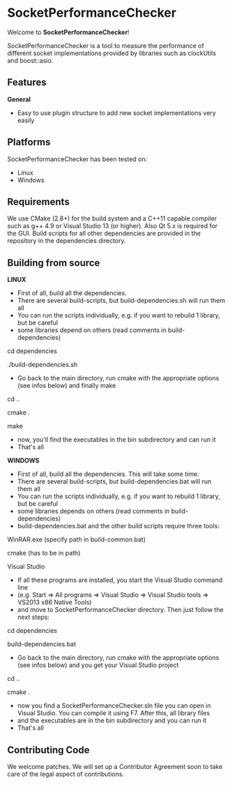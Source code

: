 
# SocketPerformanceChecker #

Welcome to **SocketPerformanceChecker**!

SocketPerformanceChecker is a tool to measure the performance of different socket implementations provided by libraries such as clockUtils and boost::asio.

## Features ##
 
**General**

 * Easy to use plugin structure to add new socket implementations very easily

## Platforms ##

SocketPerformanceChecker has been tested on:

 * Linux
 * Windows

## Requirements ##

We use CMake (2.8+) for the build system and a C++11 capable compiler such as g++ 4.9 or Visual Studio 13 (or higher). Also Qt 5.x is required for the GUI. Build scripts for all other dependencies are provided in the repository in the dependencies directory.

## Building from source ##

**LINUX**

 * First of all, build all the dependencies.
 * There are several build-scripts, but build-dependencies.sh will run them all
 * You can run the scripts individually, e.g. if you want to rebuild 1 library, but be careful
 * some libraries depend on others (read comments in build-dependencies)

cd dependencies

./build-dependencies.sh

 * Go back to the main directory, run cmake with the appropriate options (see infos below) and finally make

cd ..

cmake .

make

 * now, you'll find the executables in the bin subdirectory and can run it
 * That's all

**WINDOWS**

 * First of all, build all the dependencies. This will take some time.
 * There are several build-scripts, but build-dependencies.bat will run them all
 * You can run the scripts individually, e.g. if you want to rebuild 1 library, but be careful
 * some libraries depends on others (read comments in build-dependencies)
 * build-dependencies.bat and the other build scripts require three tools:
	
 WinRAR.exe (specify path in build-common.bat)
 
 cmake (has to be in path)
 
 Visual Studio
		
 * If all these programs are installed, you start the Visual Studio command line
 * (e.g. Start => All programs => Visual Studio => Visual Studio tools => VS2013 x86 Native Tools)
 * and move to SocketPerformanceChecker directory. Then just follow the next steps:

cd dependencies

build-dependencies.bat

 * Go back to the main directory, run cmake with the appropriate options (see infos below) and you get your Visual Studio project

cd ..

cmake .

 * now you find a SocketPerformanceChecker.sln file you can open in Visual Studio. You can compile it using F7. After this, all library files
 * and the executables are in the bin subdirectory and you can run it
 * That's all

## Contributing Code ##

We welcome patches. We will set up a Contributor Agreement soon to take care of the legal aspect of contributions.
